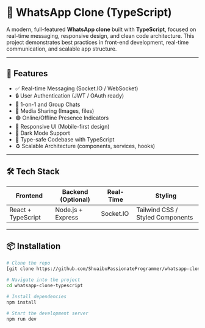 # 📱 WhatsApp Clone (TypeScript)

A modern, full-featured **WhatsApp clone** built with **TypeScript**, focused on real-time messaging, responsive design, and clean code architecture. This project demonstrates best practices in front-end development, real-time communication, and scalable app structure.

---

## 🚀 Features

- ✅ Real-time Messaging (Socket.IO / WebSocket)
- 🔒 User Authentication (JWT / OAuth ready)
- 💬 1-on-1 and Group Chats
- 📸 Media Sharing (Images, files)
- 🟢 Online/Offline Presence Indicators
- 📱 Responsive UI (Mobile-first design)
- 🌙 Dark Mode Support
- 🧼 Type-safe Codebase with TypeScript
- ♻️ Scalable Architecture (components, services, hooks)

---

## 🛠️ Tech Stack

| Frontend              | Backend (Optional) | Real-Time | Styling                     |
|-----------------------|--------------------|-----------|-----------------------------|
| React + TypeScript    | Node.js + Express  | Socket.IO | Tailwind CSS / Styled Components |


---

## 📦 Installation

```bash
# Clone the repo
[git clone https://github.com/ShuaibuPassionateProgrammer/whatsapp-clone-ts.git]

# Navigate into the project
cd whatsapp-clone-typescript

# Install dependencies
npm install

# Start the development server
npm run dev
